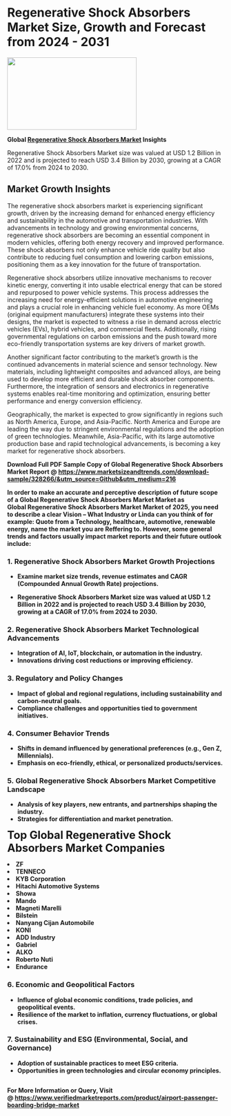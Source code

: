 <H1>Regenerative Shock Absorbers Market Size, Growth and Forecast from 2024 - 2031</H1><img class="aligncenter size-medium wp-image-584254" src="https://thirdeyenews.in/wp-content/uploads/2024/09/Global-Market-Research-300x168.jpeg" alt="" width="300" height="168" /><p><strong>Global&nbsp;<a href="https://www.marketsizeandtrends.com/download-sample/328266/&amp;utm_source=Github&utm_medium=216">Regenerative Shock Absorbers Market</a> Insights</strong></p><p>Regenerative Shock Absorbers Market size was valued at USD 1.2 Billion in 2022 and is projected to reach USD 3.4 Billion by 2030, growing at a CAGR of 17.0% from 2024 to 2030.</p><p><h2>Market Growth Insights</h2> <p>The regenerative shock absorbers market is experiencing significant growth, driven by the increasing demand for enhanced energy efficiency and sustainability in the automotive and transportation industries. With advancements in technology and growing environmental concerns, regenerative shock absorbers are becoming an essential component in modern vehicles, offering both energy recovery and improved performance. These shock absorbers not only enhance vehicle ride quality but also contribute to reducing fuel consumption and lowering carbon emissions, positioning them as a key innovation for the future of transportation.</p> <p><strong></strong></p> <p>Regenerative shock absorbers utilize innovative mechanisms to recover kinetic energy, converting it into usable electrical energy that can be stored and repurposed to power vehicle systems. This process addresses the increasing need for energy-efficient solutions in automotive engineering and plays a crucial role in enhancing vehicle fuel economy. As more OEMs (original equipment manufacturers) integrate these systems into their designs, the market is expected to witness a rise in demand across electric vehicles (EVs), hybrid vehicles, and commercial fleets. Additionally, rising governmental regulations on carbon emissions and the push toward more eco-friendly transportation systems are key drivers of market growth.</p> <p>Another significant factor contributing to the market’s growth is the continued advancements in material science and sensor technology. New materials, including lightweight composites and advanced alloys, are being used to develop more efficient and durable shock absorber components. Furthermore, the integration of sensors and electronics in regenerative systems enables real-time monitoring and optimization, ensuring better performance and energy conversion efficiency.</p> <p>Geographically, the market is expected to grow significantly in regions such as North America, Europe, and Asia-Pacific. North America and Europe are leading the way due to stringent environmental regulations and the adoption of green technologies. Meanwhile, Asia-Pacific, with its large automotive production base and rapid technological advancements, is becoming a key market for regenerative shock absorbers.</p> <p><strong></p><p><span class=""><strong>Download Full PDF Sample Copy of Global Regenerative Shock Absorbers Market Report</strong> @ <a href="https://www.marketsizeandtrends.com/download-sample/328266/&amp;utm_source=Github&utm_medium=216" target="_blank">https://www.marketsizeandtrends.com/download-sample/328266/&amp;utm_source=Github&utm_medium=216</a></span></p><p>In order to make an accurate and perceptive description of future scope of a Global&nbsp;Regenerative Shock Absorbers Market Market as Global&nbsp;Regenerative Shock Absorbers Market Market of 2025, you need to describe a clear Vision &ndash; What Industry or Linda can you think of for example: Quote from a Technology, healthcare, automotive, renewable energy, name the market you are Reffering to. However, some general trends and factors usually impact market reports and their future outlook include:</p><h3>1.&nbsp;<strong>Regenerative Shock Absorbers Market Growth Projections</strong></h3><ul><li>Examine market size trends, revenue estimates and CAGR (Compounded Annual Growth Rate) projections.</li><li><p>Regenerative Shock Absorbers Market size was valued at USD 1.2 Billion in 2022 and is projected to reach USD 3.4 Billion by 2030, growing at a CAGR of 17.0% from 2024 to 2030.</p></li></ul><h3>2.&nbsp;<strong>Regenerative Shock Absorbers Market Technological Advancements</strong></h3><ul><li>Integration of AI, IoT, blockchain, or automation in the industry.</li><li>Innovations driving cost reductions or improving efficiency.</li></ul><h3>3.&nbsp;<strong>Regulatory and Policy Changes</strong></h3><ul><li>Impact of global and regional regulations, including sustainability and carbon-neutral goals.</li><li>Compliance challenges and opportunities tied to government initiatives.</li></ul><h3>4.&nbsp;<strong>Consumer Behavior Trends</strong></h3><ul><li>Shifts in demand influenced by generational preferences (e.g., Gen Z, Millennials).</li><li>Emphasis on eco-friendly, ethical, or personalized products/services.</li></ul><h3>5.&nbsp;<strong>Global Regenerative Shock Absorbers Market Competitive Landscape</strong></h3><ul><li>Analysis of key players, new entrants, and partnerships shaping the industry.</li><li>Strategies for differentiation and market penetration.</li></ul><p data-pm-slice="1 1 []"><span style="color: inherit; font-family: inherit; font-size: 25px;">Top Global Regenerative Shock Absorbers Market Companies</span></p><div class="" data-test-id=""><p><li>ZF</li><li> TENNECO</li><li> KYB Corporation</li><li> Hitachi Automotive Systems</li><li> Showa</li><li> Mando</li><li> Magneti Marelli</li><li> Bilstein</li><li> Nanyang Cijan Automobile</li><li> KONI</li><li> ADD Industry</li><li> Gabriel</li><li> ALKO</li><li> Roberto Nuti</li><li> Endurance</li></p></div><h3>6.&nbsp;<strong>Economic and Geopolitical Factors</strong></h3><ul><li>Influence of global economic conditions, trade policies, and geopolitical events.</li><li>Resilience of the market to inflation, currency fluctuations, or global crises.</li></ul><h3>7.&nbsp;<strong>Sustainability and ESG (Environmental, Social, and Governance)</strong></h3><ul><li>Adoption of sustainable practices to meet ESG criteria.</li><li>Opportunities in green technologies and circular economy principles.</li></ul><h2><strong style="font-size: 14px;">For More Information or Query, Visit @&nbsp;</strong><a style="background-color: #ffffff; font-size: 14px;" href="https://www.marketsizeandtrends.com/report/regenerative-shock-absorbers-market/" target="_blank">https://www.verifiedmarketreports.com/product/airport-passenger-boarding-bridge-market</a></h2>

